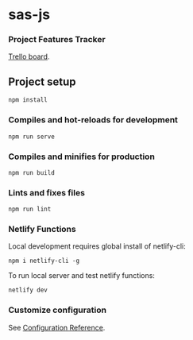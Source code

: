 # sas-js

### Project Features Tracker
[Trello board](https://trello.com/b/oGoAIsZA/sas-js).

## Project setup
```
npm install
```

### Compiles and hot-reloads for development
```
npm run serve
```

### Compiles and minifies for production
```
npm run build
```

### Lints and fixes files
```
npm run lint
```

### Netlify Functions
Local development requires global install of netlify-cli:
```
npm i netlify-cli -g
```
To run local server and test netlify functions:
```
netlify dev
```

### Customize configuration
See [Configuration Reference](https://cli.vuejs.org/config/).
